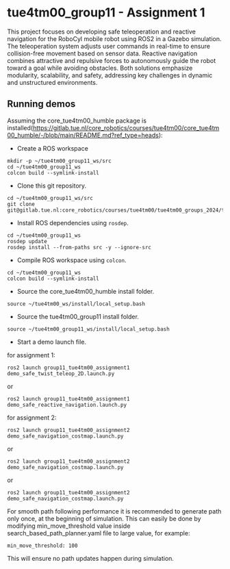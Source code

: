 # tue4tm00_group11 - Assignment 1

This project focuses on developing safe teleoperation and reactive navigation for the RoboCyl mobile robot using ROS2 in a Gazebo simulation. The teleoperation system adjusts user commands in real-time to ensure collision-free movement based on sensor data. Reactive navigation combines attractive and repulsive forces to autonomously guide the robot toward a goal while avoiding obstacles. Both solutions emphasize modularity, scalability, and safety, addressing key challenges in dynamic and unstructured environments.

## Running demos
Assuming the core_tue4tm00_humble package is installed(https://gitlab.tue.nl/core_robotics/courses/tue4tm00/core_tue4tm00_humble/-/blob/main/README.md?ref_type=heads):
- Create a ROS workspace
```
mkdir -p ~/tue4tm00_group11_ws/src
cd ~/tue4tm00_group11_ws
colcon build --symlink-install
```

- Clone this git repository. 
```
cd ~/tue4tm00_group11_ws/src
git clone git@gitlab.tue.nl:core_robotics/courses/tue4tm00/tue4tm00_groups_2024/tue4tm00_group11.git
```
- Install ROS dependencies using `rosdep`.
```
cd ~/tue4tm00_group11_ws
rosdep update
rosdep install --from-paths src -y --ignore-src
```

- Compile ROS workspace using `colcon`.
```
cd ~/tue4tm00_group11_ws
colcon build --symlink-install
```

- Source the core_tue4tm00_humble install folder.
```
source ~/tue4tm00_ws/install/local_setup.bash
```

- Source the tue4tm00_group11 install folder.
```
source ~/tue4tm00_group11_ws/install/local_setup.bash
```

- Start a demo launch file.

for assignment 1:
```
ros2 launch group11_tue4tm00_assignment1 demo_safe_twist_teleop_2D.launch.py
```
or
```
ros2 launch group11_tue4tm00_assignment1 demo_safe_reactive_navigation.launch.py
```

for assignment 2:
```
ros2 launch group11_tue4tm00_assignment2 demo_safe_navigation_costmap.launch.py
```
or
```
ros2 launch group11_tue4tm00_assignment2 demo_safe_navigation_costmap.launch.py
```
or
```
ros2 launch group11_tue4tm00_assignment2 demo_safe_navigation_costmap.launch.py
```
For smooth path following performance it is recommended to generate path only once, at the beginning of simulation. This can easily be done by modifying min_move_threshold value inside search_based_path_planner.yaml file to large value, for example: 
```
min_move_threshold: 100
```
This will ensure no path updates happen during simulation.